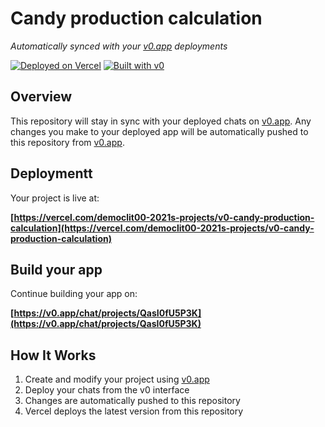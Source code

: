 # Candy production calculation

*Automatically synced with your [v0.app](https://v0.app) deployments*

[![Deployed on Vercel](https://img.shields.io/badge/Deployed%20on-Vercel-black?style=for-the-badge&logo=vercel)](https://vercel.com/democlit00-2021s-projects/v0-candy-production-calculation)
[![Built with v0](https://img.shields.io/badge/Built%20with-v0.app-black?style=for-the-badge)](https://v0.app/chat/projects/QasI0fU5P3K)

## Overview

This repository will stay in sync with your deployed chats on [v0.app](https://v0.app).
Any changes you make to your deployed app will be automatically pushed to this repository from [v0.app](https://v0.app).

## Deploymentt

Your project is live at:

**[https://vercel.com/democlit00-2021s-projects/v0-candy-production-calculation](https://vercel.com/democlit00-2021s-projects/v0-candy-production-calculation)**

## Build your app

Continue building your app on:

**[https://v0.app/chat/projects/QasI0fU5P3K](https://v0.app/chat/projects/QasI0fU5P3K)**

## How It Works

1. Create and modify your project using [v0.app](https://v0.app)
2. Deploy your chats from the v0 interface
3. Changes are automatically pushed to this repository
4. Vercel deploys the latest version from this repository
